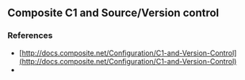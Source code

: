 ﻿## Composite C1 and Source/Version control

### References

*	[http://docs.composite.net/Configuration/C1-and-Version-Control](http://docs.composite.net/Configuration/C1-and-Version-Control)
*	[]()
